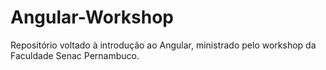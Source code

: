 # Angular-Workshop
Repositório voltado à introdução ao Angular, ministrado pelo workshop da Faculdade Senac Pernambuco.
